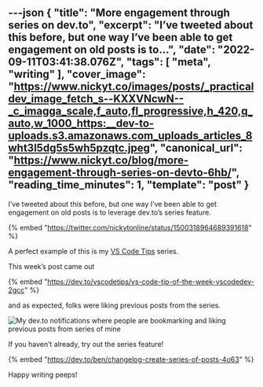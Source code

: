 ---json
{
  "title": "More engagement through series on dev.to",
  "excerpt": "I’ve tweeted about this before, but one way I’ve been able to get engagement on old posts is to...",
  "date": "2022-09-11T03:41:38.076Z",
  "tags": [
    "meta",
    "writing"
  ],
  "cover_image": "https://www.nickyt.co/images/posts/_practicaldev_image_fetch_s--KXXVNcwN--_c_imagga_scale,f_auto,fl_progressive,h_420,q_auto,w_1000_https:__dev-to-uploads.s3.amazonaws.com_uploads_articles_8wht3l5dg5s5wh5pzqtc.jpeg",
  "canonical_url": "https://www.nickyt.co/blog/more-engagement-through-series-on-devto-6hb/",
  "reading_time_minutes": 1,
  "template": "post"
}
---

I’ve tweeted about this before, but one way I’ve been able to get engagement on old posts is to leverage dev.to’s series feature.

{% embed "https://twitter.com/nickytonline/status/1500318964689391618" %}

A perfect example of this is my [VS Code Tips](https://dev.to/nickytonline/series/17419) series.

This week’s post came out

{% embed "https://dev.to/vscodetips/vs-code-tip-of-the-week-vscodedev-2gcc" %}

and as expected, folks were liking previous posts from the series.

![My dev.to notifications where people are bookmarking and liking previous posts from series of mine](https://www.nickyt.co/images/posts/_uploads_articles_n97rfjp41oejm2cimabg.png)

If you haven’t already, try out the series feature!

{% embed "https://dev.to/ben/changelog-create-series-of-posts-4o63" %}

Happy writing peeps!
